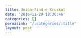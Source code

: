 ```yaml
---
title: Union-find e Kruskal
date: '2016-11-29 18:36:46'
categories: []
permalink: "/:categories/:title"
layout: post
---
```

